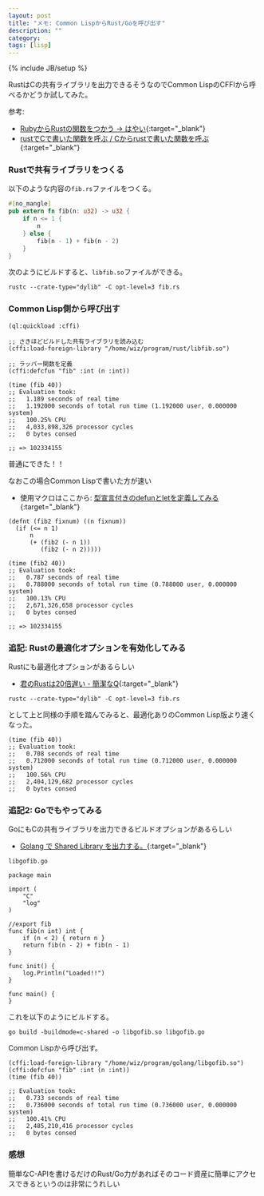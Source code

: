 ```yaml
---
layout: post
title: "メモ: Common LispからRust/Goを呼び出す"
description: ""
category: 
tags: [lisp]
---
```

{% include JB/setup %}

RustはCの共有ライブラリを出力できるそうなのでCommon LispのCFFIから呼べるかどうか試してみた。

参考:
- [RubyからRustの関数をつかう → はやい](https://qiita.com/rejasupotaro/items/2aa57a67f4a97101950c){:target="_blank"}
- [rustでCで書いた関数を呼ぶ / Cからrustで書いた関数を呼ぶ](http://mmi.hatenablog.com/entry/2017/02/28/213656){:target="_blank"}

### Rustで共有ライブラリをつくる

以下のような内容の`fib.rs`ファイルをつくる。
```rust
#[no_mangle]
pub extern fn fib(n: u32) -> u32 {
    if n <= 1 {
        n
    } else {
        fib(n - 1) + fib(n - 2)
    }
}
```

次のようにビルドすると、`libfib.so`ファイルができる。
```
rustc --crate-type="dylib" -C opt-level=3 fib.rs
```

### Common Lisp側から呼び出す

```common_lisp
(ql:quickload :cffi)

;; さきほどビルドした共有ライブラリを読み込む
(cffi:load-foreign-library "/home/wiz/program/rust/libfib.so")

;; ラッパー関数を定義
(cffi:defcfun "fib" :int (n :int))

(time (fib 40))
;; Evaluation took:
;;   1.189 seconds of real time
;;   1.192000 seconds of total run time (1.192000 user, 0.000000 system)
;;   100.25% CPU
;;   4,033,898,326 processor cycles
;;   0 bytes consed

;; => 102334155
```
普通にできた！！


なおこの場合Common Lispで書いた方が速い
- 使用マクロはここから: [型宣言付きのdefunとletを定義してみる](https://masatoi.github.io/2017/11/21/typed-defun){:target="_blank"}

```common_lisp
(defnt (fib2 fixnum) ((n fixnum))
  (if (<= n 1)
      n
      (+ (fib2 (- n 1))
         (fib2 (- n 2)))))

(time (fib2 40))
;; Evaluation took:
;;   0.787 seconds of real time
;;   0.788000 seconds of total run time (0.788000 user, 0.000000 system)
;;   100.13% CPU
;;   2,671,326,658 processor cycles
;;   0 bytes consed
  
;; => 102334155
```

### 追記: Rustの最適化オプションを有効化してみる

Rustにも最適化オプションがあるらしい

- [君のRustは20倍遅い - 簡潔なQ](http://qnighy.hatenablog.com/entry/2017/05/02/070000){:target="_blank"}

```
rustc --crate-type="dylib" -C opt-level=3 fib.rs
```

として上と同様の手順を踏んでみると、最適化ありのCommon Lisp版より速くなった。
```common_lisp
(time (fib 40))
;; Evaluation took:
;;   0.708 seconds of real time
;;   0.712000 seconds of total run time (0.712000 user, 0.000000 system)
;;   100.56% CPU
;;   2,404,129,682 processor cycles
;;   0 bytes consed
```

### 追記2: Goでもやってみる

GoにもCの共有ライブラリを出力できるビルドオプションがあるらしい

- [Golang で Shared Library を出力する。](https://qiita.com/yanolab/items/1e0dd7fd27f19f697285){:target="_blank"}

`libgofib.go`
```golang
package main

import (
    "C"
    "log"
)

//export fib
func fib(n int) int {
    if (n < 2) { return n }
    return fib(n - 2) + fib(n - 1)
}

func init() {
    log.Println("Loaded!!")
}

func main() {
}
```
これを以下のようにビルドする。
```
go build -buildmode=c-shared -o libgofib.so libgofib.go
```
Common Lispから呼び出す。
```common_lisp
(cffi:load-foreign-library "/home/wiz/program/golang/libgofib.so")
(cffi:defcfun "fib" :int (n :int))
(time (fib 40))

;; Evaluation took:
;;   0.733 seconds of real time
;;   0.736000 seconds of total run time (0.736000 user, 0.000000 system)
;;   100.41% CPU
;;   2,485,210,416 processor cycles
;;   0 bytes consed
```

### 感想
簡単なC-APIを書けるだけのRust/Go力があればそのコード資産に簡単にアクセスできるというのは非常にうれしい
